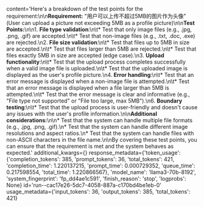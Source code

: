 content='Here\'s a breakdown of the test points for the requirement:\n\n**Requirement:** "用户可以上传不超过5MB的图片作为头像" (User can upload a picture not exceeding 5MB as a profile picture)\n\n**Test Points:**\n\n1. **File type validation**:\n\t* Test that only image files (e.g., .jpg, .png, .gif) are accepted.\n\t* Test that non-image files (e.g., .txt, .doc, .exe) are rejected.\n2. **File size validation**:\n\t* Test that files up to 5MB in size are accepted.\n\t* Test that files larger than 5MB are rejected.\n\t* Test that files exactly 5MB in size are accepted (edge case).\n3. **Upload functionality**:\n\t* Test that the upload process completes successfully when a valid image file is uploaded.\n\t* Test that the uploaded image is displayed as the user\'s profile picture.\n4. **Error handling**:\n\t* Test that an error message is displayed when a non-image file is attempted.\n\t* Test that an error message is displayed when a file larger than 5MB is attempted.\n\t* Test that the error message is clear and informative (e.g., "File type not supported" or "File too large, max 5MB").\n6. **Boundary testing**:\n\t* Test that the upload process is user-friendly and doesn\'t cause any issues with the user\'s profile information.\n\n**Additional considerations:**\n\n* Test that the system can handle multiple file formats (e.g., .jpg, .png, .gif).\n* Test that the system can handle different image resolutions and aspect ratios.\n* Test that the system can handle files with non-ASCII characters in the file name.\n\nBy covering these test points, you can ensure that the requirement is met and the system behaves as expected.' additional_kwargs={} response_metadata={'token_usage': {'completion_tokens': 385, 'prompt_tokens': 36, 'total_tokens': 421, 'completion_time': 1.220137215, 'prompt_time': 0.000729352, 'queue_time': 0.217598554, 'total_time': 1.220866567}, 'model_name': 'llama3-70b-8192', 'system_fingerprint': 'fp_dd4ae1c591', 'finish_reason': 'stop', 'logprobs': None} id='run--cac17e26-5dc7-4058-887a-c170bd4be1eb-0' usage_metadata={'input_tokens': 36, 'output_tokens': 385, 'total_tokens': 421}